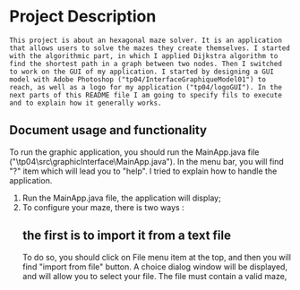 # Project Description
    This project is about an hexagonal maze solver. It is an application that allows users to solve the mazes they create themselves. I started with the algorithmic part, in which I applied Dijkstra algorithm to find the shortest path in a graph between two nodes. Then I switched to work on the GUI of my application. I started by designing a GUI model with Adobe Photoshop ("tp04/InterfaceGraphiqueModel01") to reach, as well as a logo for my application ("tp04/logoGUI"). In the next parts of this README file I am going to specify fils to execute and to explain how it generally works.

## Document usage and functionality
To run the graphic application, you should run the MainApp.java file ("\tp04\src\graphicInterface\MainApp.java").
In the menu bar, you will find "?" item which will lead you to "help". I tried to explain how to handle the application.

1. Run the MainApp.java file, the application will display;
2. To configure your maze, there is two ways :
   ## the first is to import it from a text file 
    To do so, you should click on File menu item at the top, and then you will find "import from file" button. A choice dialog window will be displayed, and will allow you to select your file.
    The file must contain a valid maze, 